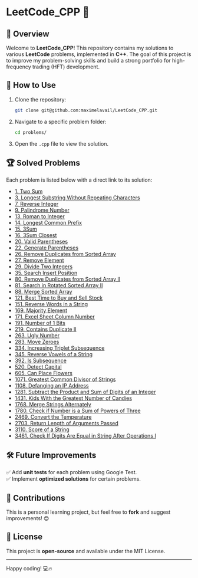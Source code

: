 # LeetCode_CPP 🚀

## 📌 Overview
Welcome to **LeetCode_CPP**! This repository contains my solutions to various **LeetCode** problems, implemented in **C++**. 
The goal of this project is to improve my problem-solving skills and build a strong portfolio for high-frequency trading (HFT) development.

## 🚀 How to Use

1. Clone the repository:
   ```bash
   git clone git@github.com:maximelavail/LeetCode_CPP.git
   ```
2. Navigate to a specific problem folder:
   ```bash
   cd problems/
   ```
3. Open the `.cpp` file to view the solution.

## 🏆 Solved Problems
Each problem is listed below with a direct link to its solution:

- [1. Two Sum](https://github.com/maximelavail/LeetCode_CPP/tree/main/problems/00001.%20Two%20Sum)  
- [3. Longest Substring Without Repeating Characters](https://github.com/maximelavail/LeetCode_CPP/tree/main/problems/00003.%20Longest%20Substring%20Without%20Repeating%20Characters)  
- [7. Reverse Integer](https://github.com/maximelavail/LeetCode_CPP/tree/main/problems/00007.%20Reverse%20Integer)  
- [9. Palindrome Number](https://github.com/maximelavail/LeetCode_CPP/tree/main/problems/00009.%20Palindrome%20Number)  
- [13. Roman to Integer](https://github.com/maximelavail/LeetCode_CPP/tree/main/problems/00013.%20Roman%20to%20Integer)  
- [14. Longest Common Prefix](https://github.com/maximelavail/LeetCode_CPP/tree/main/problems/00014.%20Longest%20Common%20Prefix)  
- [15. 3Sum](https://github.com/maximelavail/LeetCode_CPP/tree/main/problems/00015.%203Sum)  
- [16. 3Sum Closest](https://github.com/maximelavail/LeetCode_CPP/tree/main/problems/00016.%20Three%20Sum%20Closest)  
- [20. Valid Parentheses](https://github.com/maximelavail/LeetCode_CPP/tree/main/problems/00020.%20Valid%20Parentheses)  
- [22. Generate Parentheses](https://github.com/maximelavail/LeetCode_CPP/tree/main/problems/00022.%20Generate%20Parentheses)  
- [26. Remove Duplicates from Sorted Array](https://github.com/maximelavail/LeetCode_CPP/tree/main/problems/00026.%20Remove%20Duplicates%20from%20Sorted%20Array)  
- [27. Remove Element](https://github.com/maximelavail/LeetCode_CPP/tree/main/problems/00027.%20Remove%20Element)  
- [29. Divide Two Integers](https://github.com/maximelavail/LeetCode_CPP/tree/main/problems/00029.%20Divide%20Two%20Integers)  
- [35. Search Insert Position](https://github.com/maximelavail/LeetCode_CPP/tree/main/problems/00035.%20Search%20Insert%20Position)  
- [80. Remove Duplicates from Sorted Array II](https://github.com/maximelavail/LeetCode_CPP/tree/main/problems/00080.%20Remove%20Duplicates%20from%20Sorted%20Array%20II)  
- [81. Search in Rotated Sorted Array II](https://github.com/maximelavail/LeetCode_CPP/tree/main/problems/00081.%20Search%20in%20Rotated%20Sorted%20Array%20II)  
- [88. Merge Sorted Array](https://github.com/maximelavail/LeetCode_CPP/tree/main/problems/00088.%20Merge%20Sorted%20Array)  
- [121. Best Time to Buy and Sell Stock](https://github.com/maximelavail/LeetCode_CPP/tree/main/problems/00121.%20Best%20Time%20to%20Buy%20and%20Sell%20Stock)  
- [151. Reverse Words in a String](https://github.com/maximelavail/LeetCode_CPP/tree/main/problems/00151.%20Reverse%20Words%20in%20a%20String)  
- [169. Majority Element](https://github.com/maximelavail/LeetCode_CPP/tree/main/problems/00169.%20Majority%20Element)  
- [171. Excel Sheet Column Number](https://github.com/maximelavail/LeetCode_CPP/tree/main/problems/00171.%20Excel%20Sheet%20Column%20Number)  
- [191. Number of 1 Bits](https://github.com/maximelavail/LeetCode_CPP/tree/main/problems/00191.%20Number%20of%201%20Bits)  
- [219. Contains Duplicate II](https://github.com/maximelavail/LeetCode_CPP/tree/main/problems/00219.%20Contains%20Duplicate%20II)  
- [263. Ugly Number](https://github.com/maximelavail/LeetCode_CPP/tree/main/problems/00263.%20Ugly%20Number)  
- [283. Move Zeroes](https://github.com/maximelavail/LeetCode_CPP/tree/main/problems/00283.%20Move%20Zeroes)  
- [334. Increasing Triplet Subsequence](https://github.com/maximelavail/LeetCode_CPP/tree/main/problems/00334.%20Increasing%20Triplet%20Subsequence)  
- [345. Reverse Vowels of a String](https://github.com/maximelavail/LeetCode_CPP/tree/main/problems/00345.%20Reverse%20Vowels%20of%20a%20String)  
- [392. Is Subsequence](https://github.com/maximelavail/LeetCode_CPP/tree/main/problems/00392.%20Is%20Subsequence)  
- [520. Detect Capital](https://github.com/maximelavail/LeetCode_CPP/tree/main/problems/00520.%20Detect%20Capital)  
- [605. Can Place Flowers](https://github.com/maximelavail/LeetCode_CPP/tree/main/problems/00605.%20Can%20Place%20Flowers)  
- [1071. Greatest Common Divisor of Strings](https://github.com/maximelavail/LeetCode_CPP/tree/main/problems/01071.%20Greatest%20Common%20Divisor%20of%20Strings)  
- [1108. Defanging an IP Address](https://github.com/maximelavail/LeetCode_CPP/tree/main/problems/01108.%20Defanging%20an%20IP%20Address)  
- [1281. Subtract the Product and Sum of Digits of an Integer](https://github.com/maximelavail/LeetCode_CPP/tree/main/problems/01281.%20Subtract%20the%20Product%20and%20Sum%20of%20Digits%20of%20an%20Integer)  
- [1431. Kids With the Greatest Number of Candies](https://github.com/maximelavail/LeetCode_CPP/tree/main/problems/01431.%20Kids%20With%20the%20Greatest%20Number%20of%20Candies)  
- [1768. Merge Strings Alternately](https://github.com/maximelavail/LeetCode_CPP/tree/main/problems/01768.%20Merge%20Strings%20Alternately)  
- [1780. Check if Number is a Sum of Powers of Three](https://github.com/maximelavail/LeetCode_CPP/tree/main/problems/01780.%20Check%20if%20Number%20is%20a%20Sum%20of%20Powers%20of%20Three)  
- [2469. Convert the Temperature](https://github.com/maximelavail/LeetCode_CPP/tree/main/problems/02469.%20Convert%20the%20Temperature)  
- [2703. Return Length of Arguments Passed](https://github.com/maximelavail/LeetCode_CPP/tree/main/problems/02703.%20Return%20Length%20of%20Arguments%20Passed)  
- [3110. Score of a String](https://github.com/maximelavail/LeetCode_CPP/tree/main/problems/03110.%20Score%20of%20a%20String)  
- [3461. Check If Digits Are Equal in String After Operations I](https://github.com/maximelavail/LeetCode_CPP/tree/main/problems/03461.%20Check%20If%20Digits%20Are%20Equal%20in%20String%20After%20Operations%20I)  



## 🛠️ Future Improvements
✅ Add **unit tests** for each problem using Google Test.  
✅ Implement **optimized solutions** for certain problems.  

## 🤝 Contributions
This is a personal learning project, but feel free to **fork** and suggest improvements! 😊

## 📜 License
This project is **open-source** and available under the MIT License.

---

Happy coding! 💻🔥


